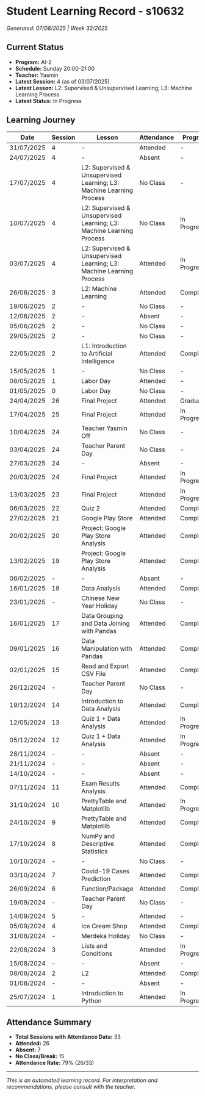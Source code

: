 # Student Learning Record - s10632
*Generated: 07/08/2025 | Week 32/2025*

## Current Status
- **Program:** AI-2
- **Schedule:** Sunday 20:00-21:00
- **Teacher:** Yasmin
- **Latest Session:** 4 (as of 03/07/2025)
- **Latest Lesson:** L2: Supervised & Unsupervised Learning; L3: Machine Learning Process
- **Latest Status:** In Progress

## Learning Journey
| Date | Session | Lesson | Attendance | Progress |
|------|---------|--------|------------|----------|
| 31/07/2025 | 4 | - | Attended | - |
| 24/07/2025 | 4 | - | Absent | - |
| 17/07/2025 | 4 | L2: Supervised & Unsupervised Learning; L3: Machine Learning Process | No Class | - |
| 10/07/2025 | 4 | L2: Supervised & Unsupervised Learning; L3: Machine Learning Process | No Class | In Progress |
| 03/07/2025 | 4 | L2: Supervised & Unsupervised Learning; L3: Machine Learning Process | Attended | In Progress |
| 26/06/2025 | 3 | L2: Machine Learning | Attended | Completed |
| 19/06/2025 | 2 | - | No Class | - |
| 12/06/2025 | 2 | - | Absent | - |
| 05/06/2025 | 2 | - | No Class | - |
| 29/05/2025 | 2 | - | No Class | - |
| 22/05/2025 | 2 | L1: Introduction to Artificial Intelligence | Attended | Completed |
| 15/05/2025 | 1 | - | No Class | - |
| 08/05/2025 | 1 | Labor Day | Attended | - |
| 01/05/2025 | 0 | Labor Day | No Class | - |
| 24/04/2025 | 26 | Final Project | Attended | Graduated |
| 17/04/2025 | 25 | Final Project | Attended | In Progress |
| 10/04/2025 | 24 | Teacher Yasmin Off | No Class | - |
| 03/04/2025 | 24 | Teacher Parent Day | No Class | - |
| 27/03/2025 | 24 | - | Absent | - |
| 20/03/2025 | 24 | Final Project | Attended | In Progress |
| 13/03/2025 | 23 | Final Project | Attended | In Progress |
| 06/03/2025 | 22 | Quiz 2 | Attended | Completed |
| 27/02/2025 | 21 | Google Play Store | Attended | Completed |
| 20/02/2025 | 20 | Project: Google Play Store Analysis | Attended | Completed |
| 13/02/2025 | 19 | Project: Google Play Store Analysis | Attended | Completed |
| 06/02/2025 | - | - | Absent | - |
| 16/01/2025 | 18 | Data Analysis | Attended | Completed |
| 23/01/2025 | - | Chinese New Year Holiday | No Class | - |
| 16/01/2025 | 17 | Data Grouping and Data Joining with Pandas | Attended | Completed |
| 09/01/2025 | 16 | Data Manipulation with Pandas | Attended | Completed |
| 02/01/2025 | 15 | Read and Export CSV File | Attended | Completed |
| 26/12/2024 | - | Teacher Parent Day | No Class | - |
| 19/12/2024 | 14 | Introduction to Data Analysis | Attended | Completed |
| 12/05/2024 | 13 | Quiz 1 + Data Analysis | Attended | In Progress |
| 05/12/2024 | 12 | Quiz 1 + Data Analysis | Attended | In Progress |
| 28/11/2024 | - | - | Absent | - |
| 21/11/2024 | - | - | Absent | - |
| 14/10/2024 | - | - | Absent | - |
| 07/11/2024 | 11 | Exam Results Analysis | Attended | Completed |
| 31/10/2024 | 10 | PrettyTable and Matplotlib | Attended | In Progress |
| 24/10/2024 | 9 | PrettyTable and Matplotlib | Attended | Completed |
| 17/10/2024 | 8 | NumPy and Descriptive Statistics | Attended | Completed |
| 10/10/2024 | - | - | No Class | - |
| 03/10/2024 | 7 | Covid-19 Cases Prediction | Attended | Completed |
| 26/09/2024 | 6 | Function/Package | Attended | Completed |
| 19/09/2024 | - | Teacher Parent Day | No Class | - |
| 14/09/2024 | 5 | - | Attended | - |
| 05/09/2024 | 4 | Ice Cream Shop | Attended | Completed |
| 31/08/2024 | - | Merdeka Holiday | No Class | - |
| 22/08/2024 | 3 | Lists and Conditions | Attended | In Progress |
| 15/08/2024 | - | - | Absent | - |
| 08/08/2024 | 2 | L2 | Attended | Completed |
| 01/08/2024 | - | - | Absent | - |
| 25/07/2024 | 1 | Introduction to Python | Attended | In Progress |

## Attendance Summary
- **Total Sessions with Attendance Data:** 33
- **Attended:** 26
- **Absent:** 7
- **No Class/Break:** 15
- **Attendance Rate:** 79% (26/33)

---
*This is an automated learning record. For interpretation and recommendations, please consult with the teacher.*